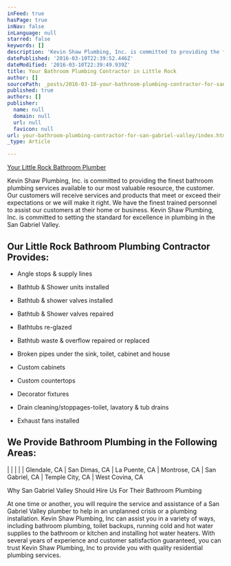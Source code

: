 ```yaml
---
inFeed: true
hasPage: true
inNav: false
inLanguage: null
starred: false
keywords: []
description: 'Kevin Shaw Plumbing, Inc. is committed to providing the finest bathroom plumbing services available to our most valuable resource, the customer. Our customers will receive services and products that meet or exceed their expectations or we will make it right. We have the finest trained personnel to assist our customers at their home or business. Kevin Shaw Plumbing, Inc. is committed to setting the standard for excellence in plumbing in the San Gabriel Valley.'
datePublished: '2016-03-10T22:39:52.446Z'
dateModified: '2016-03-10T22:39:49.939Z'
title: Your Bathroom Plumbing Contractor in Little Rock
author: []
sourcePath: _posts/2016-03-10-your-bathroom-plumbing-contractor-for-san-gabriel-valley.md
published: true
authors: []
publisher:
  name: null
  domain: null
  url: null
  favicon: null
url: your-bathroom-plumbing-contractor-for-san-gabriel-valley/index.html
_type: Article

---
```

[Your Little Rock Bathroom Plumber][0]

Kevin Shaw Plumbing, Inc. is committed to providing the finest bathroom plumbing services available to our most valuable resource, the customer. Our customers will receive services and products that meet or exceed their expectations or we will make it right. We have the finest trained personnel to assist our customers at their home or business. Kevin Shaw Plumbing, Inc. is committed to setting the standard for excellence in plumbing in the San Gabriel Valley.

## Our Little Rock Bathroom Plumbing Contractor Provides:

* Angle stops & supply lines
* Bathtub & Shower units installed
* Bathtub & shower valves installed
* Bathtub & Shower valves repaired

* Bathtubs re-glazed
* Bathtub waste & overflow repaired or replaced
* Broken pipes under the sink, toilet, cabinet and house
* Custom cabinets

* Custom countertops
* Decorator fixtures
* Drain cleaning/stoppages-toilet, lavatory & tub drains
* Exhaust fans installed

## We Provide Bathroom Plumbing in the Following Areas:

|  | | |  | Glendale, CA | San Dimas, CA | La Puente, CA | Montrose, CA | San Gabriel, CA | Temple City, CA | West Covina, CA

Why San Gabriel Valley Should Hire Us For Their Bathroom Plumbing

At one time or another, you will require the service and assistance of a San Gabriel Valley plumber to help in an unplanned crisis or a plumbing installation. Kevin Shaw Plumbing, Inc can assist you in a variety of ways, including bathroom plumbing, toilet backups, running cold and hot water supplies to the bathroom or kitchen and installing hot water heaters. With several years of experience and customer satisfaction guaranteed, you can trust Kevin Shaw Plumbing, Inc to provide you with quality residential plumbing services.

[0]: null